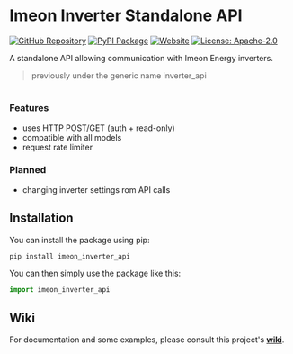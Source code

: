 # Imeon Inverter Standalone API

[![GitHub Repository](https://img.shields.io/badge/-GitHub%20Repository-181717?logo=github)](https://github.com/Imeon-Inverters-for-Home-Assistant/inverter-api)
[![PyPI Package](https://img.shields.io/badge/-PyPI%20Package-%20?style=flat&logo=pypi&logoColor=white&color=%233775A9)](https://pypi.org/project/imeon-inverter-api/)
[![Website](https://img.shields.io/badge/-Imeon%20Energy-%2520?style=flat&label=Website&labelColor=grey&color=black)](https://imeon-energy.com/)
[![License: Apache-2.0](https://img.shields.io/badge/License-Apache_2.0-44cc11.svg)](https://www.apache.org/licenses/LICENSE-2.0)

A standalone API allowing communication with Imeon Energy inverters.
> previously under the generic name inverter_api
#

### Features
- uses HTTP POST/GET (auth + read-only)
- compatible with all models
- request rate limiter


### Planned
- changing inverter settings rom API calls

## Installation

You can install the package using pip:

```bash
pip install imeon_inverter_api
```
You can then simply use the package like this:
```python
import imeon_inverter_api
```


## Wiki

For documentation and some examples, please consult this project's **[wiki](https://github.com/Imeon-Inverters-for-Home-Assistant/inverter-api/wiki)**.